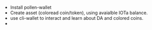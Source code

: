 * Install pollen-wallet
* Create asset (coloread coin/token), using avaialble IOTa balance. 
* use cli-wallet to interact and learn about DA and colored coins. 
* 

